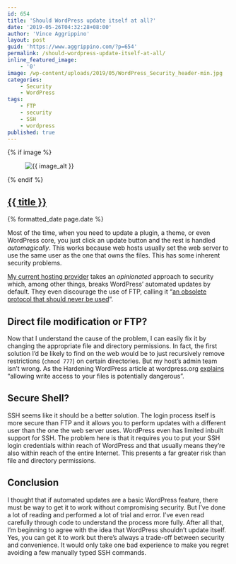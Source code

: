 ```yaml
---
id: 654
title: 'Should WordPress update itself at all?'
date: '2019-05-26T04:32:28+08:00'
author: 'Vince Aggrippino'
layout: post
guid: 'https://www.aggrippino.com/?p=654'
permalink: /should-wordpress-update-itself-at-all/
inline_featured_image:
    - '0'
image: /wp-content/uploads/2019/05/WordPress_Security_header-min.jpg
categories:
    - Security
    - WordPress
tags:
    - FTP
    - security
    - SSH
    - wordpress
published: true
---
```

{% if image %}
    <figure class="post__image">
        <img src="{{ image }}" alt="{{ image_alt }}">
    </figure>
{% endif %}

<h2 class="post__title"><a href="{{ page.url }}">{{ title }}</a></h2>
<div class="post__date">{% formatted_date page.date %}</div>

Most of the time, when you need to update a plugin, a theme, or even WordPress core, you just click an update button and the rest is handled *automagically*. This works because web hosts usually set the web server to use the same user as the one that owns the files. This has some inherent security problems.

[My current hosting provider](https://www.nearlyfreespeech.net/) takes an *opinionated* approach to security which, among other things, breaks WordPress’ automated updates by default. They even discourage the use of FTP, calling it “[an obsolete protocol that should never be used](https://members.nearlyfreespeech.net/forums/viewtopic.php?t=10232&highlight=wordpress+ftp#50031)“.

## Direct file modification or FTP?

Now that I understand the cause of the problem, I can easily fix it by changing the appropriate file and directory permissions. In fact, the first solution I’d be likely to find on the web would be to just recursively remove restrictions (`chmod 777`) on certain directories. But my host’s admin team isn’t wrong. As the Hardening WordPress article at wordpress.org [explains](https://wordpress.org/support/article/hardening-wordpress/#file-permissions) “allowing write access to your files is potentially dangerous”.

## Secure Shell?

SSH seems like it should be a better solution. The login process itself is more secure than FTP and it allows you to perform updates with a different user than the one the web server uses. WordPress even has limited inbuilt support for SSH. The problem here is that it requires you to put your SSH login credentials within reach of WordPress and that usually means they’re also within reach of the entire Internet. This presents a far greater risk than file and directory permissions.

## Conclusion

I thought that if automated updates are a basic WordPress feature, there must be way to get it to work without compromising security. But I’ve done a lot of reading and performed a lot of trial and error. I’ve even read carefully through code to understand the process more fully. After all that, I’m beginning to agree with the idea that WordPress shouldn’t update itself. Yes, you can get it to work but there’s always a trade-off between security and convenience. It would only take one bad experience to make you regret avoiding a few manually typed SSH commands.